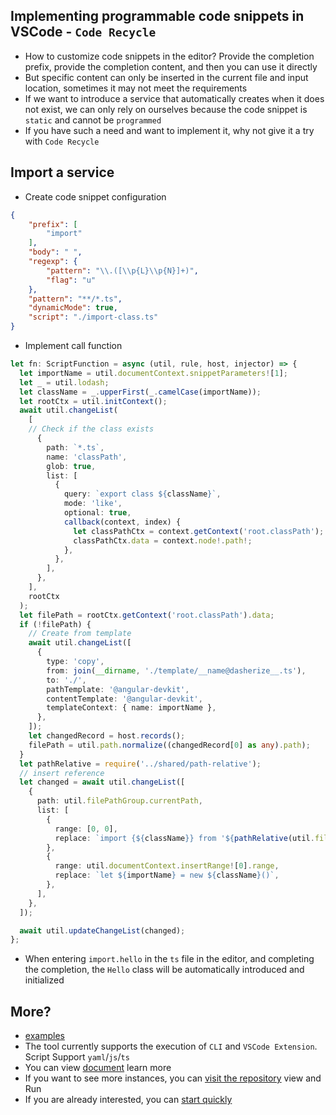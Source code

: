 ## Implementing programmable code snippets in VSCode - `Code Recycle`
- How to customize code snippets in the editor? Provide the completion prefix, provide the completion content, and then you can use it directly
- But specific content can only be inserted in the current file and input location, sometimes it may not meet the requirements
- If we want to introduce a service that automatically creates when it does not exist, we can only rely on ourselves because the code snippet is `static` and cannot be `programmed`
- If you have such a need and want to implement it, why not give it a try with `Code Recycle`

## Import a service
- Create code snippet configuration

```json
{
    "prefix": [
        "import"
    ],
    "body": " ",
    "regexp": {
        "pattern": "\\.([\\p{L}\\p{N}]+)",
        "flag": "u"
    },
    "pattern": "**/*.ts",
    "dynamicMode": true,
    "script": "./import-class.ts"
}
```
- Implement call function

```ts
let fn: ScriptFunction = async (util, rule, host, injector) => {
  let importName = util.documentContext.snippetParameters![1];
  let _ = util.lodash;
  let className = _.upperFirst(_.camelCase(importName));
  let rootCtx = util.initContext();
  await util.changeList(
    [
    // Check if the class exists
      {
        path: `*.ts`,
        name: 'classPath',
        glob: true,
        list: [
          {
            query: `export class ${className}`,
            mode: 'like',
            optional: true,
            callback(context, index) {
              let classPathCtx = context.getContext('root.classPath');
              classPathCtx.data = context.node!.path!;
            },
          },
        ],
      },
    ],
    rootCtx
  );
  let filePath = rootCtx.getContext('root.classPath').data;
  if (!filePath) {
    // Create from template
    await util.changeList([
      {
        type: 'copy',
        from: join(__dirname, './template/__name@dasherize__.ts'),
        to: './',
        pathTemplate: '@angular-devkit',
        contentTemplate: '@angular-devkit',
        templateContext: { name: importName },
      },
    ]);
    let changedRecord = host.records();
    filePath = util.path.normalize((changedRecord[0] as any).path);
  }
  let pathRelative = require('../shared/path-relative');
  // insert reference
  let changed = await util.changeList([
    {
      path: util.filePathGroup.currentPath,
      list: [
        {
          range: [0, 0],
          replace: `import {${className}} from '${pathRelative(util.filePathGroup.currentPath, filePath, util)}'\n`,
        },
        {
          range: util.documentContext.insertRange![0].range,
          replace: `let ${importName} = new ${className}()`,
        },
      ],
    },
  ]);

  await util.updateChangeList(changed);
};
```
- When entering `import.hello` in the `ts` file in the editor, and completing the completion, the `Hello` class will be automatically introduced and initialized

## More?
- [examples](https://github.com/wszgrcy/code-recycle-plugin-script/tree/master/snippet)
- The tool currently supports the execution of `CLI` and `VSCode Extension`. Script Support `yaml`/`js`/`ts`
- You can view [document](https://wszgrcy.github.io/code-recycle/#/en-US/README) learn more
- If you want to see more instances, you can [visit the repository](https://github.com/wszgrcy/code-recycle-plugin-script) view and Run
- If you are already interested, you can [start quickly](https://wszgrcy.github.io/code-recycle/#/en-US/quickstart)